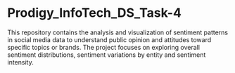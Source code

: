 # Prodigy_InfoTech_DS_Task-4
This repository contains the analysis and visualization of sentiment patterns in social media data to understand public opinion and attitudes toward specific topics or brands. The project focuses on exploring overall sentiment distributions, sentiment variations by entity and sentiment intensity.
